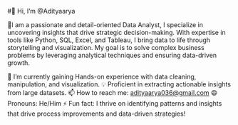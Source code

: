 #👋 Hi, I’m @Adityaarya 

👀I am a passionate and detail-oriented Data Analyst, I specialize in uncovering insights that drive strategic decision-making. With expertise in tools like Python, SQL, Excel, and Tableau, I bring data to life through storytelling and visualization. My goal is to solve complex business problems by leveraging analytical techniques and ensuring data-driven growth.

🌱 I’m currently gaining Hands-on experience with data cleaning, manipulation, and visualization.
💡 Proficient in extracting actionable insights from large datasets.
📫 How to reach me: adityaarya036@gmail.com 
😄 Pronouns: He/Him
⚡ Fun fact: I thrive on identifying patterns and insights that drive process improvements and data-driven strategies!

